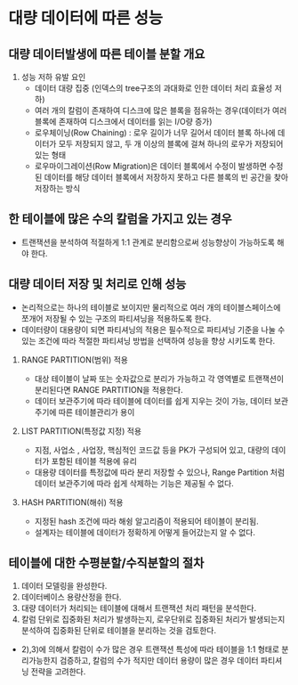 # 대량 데이터에 따른 성능
## 대량 데이터발생에 따른 테이블 분할 개요
   1) 성능 저하 유발 요인
      - 데이터 대량 집중 (인덱스의 tree구조의 과대화로 인한 데이터 처리 효율성 저하)
      - 여러 개의 칼럼이 존재하여 디스크에 많은 블록을 점유하는 경우(데이터가 여러 블록에 존재하여 디스크에서 데이터를 읽는 I/O량 증가)
      - 로우체이닝(Row Chaining) : 로우 길이가 너무 길어서 데이터 블록 하나에 데이터가 모두 저장되지 않고, 두 개 이상의 블록에 걸쳐 하나의 로우가 저장되어 있는 형태
      - 로우마이그레이션(Row Migration)은 데이터 블록에서 수정이 발생하면 수정된 데이터를 해당 데이터 블록에서 저장하지 못하고 다른 블록의 빈 공간을 찾아 저장하는 방식

## 한 테이블에 많은 수의 칼럼을 가지고 있는 경우
  - 트랜잭션을 분석하여 적절하게 1:1 관계로 분리함으로써 성능향상이 가능하도록 해야 한다. 

## 대량 데이터 저장 및 처리로 인해 성능
   - 논리적으로는 하나의 테이블로 보이지만 물리적으로 여러 개의 테이블스페이스에 쪼개어 저장될 수 있는 구조의 파티셔닝을 적용하도록 한다. 
   - 데이터량이 대용량이 되면 파티셔닝의 적용은 필수적으로 파티셔닝 기준을 나눌 수 있는 조건에 따라 적절한 파티셔닝 방법을 선택하여 성능을 향상 시키도록 한다.
   
   1) RANGE PARTITION(범위) 적용
      - 대상 테이블이 날짜 또는 숫자값으로 분리가 가능하고 각 영역별로 트랜잭션이 분리된다면 RANGE PARTITION을 적용한다.
      - 데이터 보관주기에 따라 테이블에 데이터를 쉽게 지우는 것이 가능, 데이터 보관주기에 따른 테이블관리가 용이 

   2) LIST PARTITION(특정값 지정) 적용
      - 지점, 사업소 , 사업장, 핵심적인 코드값 등을 PK가 구성되어 있고, 대량의 데이터가 포함된 테이블 적용에 유리
      - 대용량 데이터를 특정값에 따라 분리 저장할 수 있으나, Range Partition 처럼 데이터 보관주기에 따라 쉽게 삭제하는 기능은 제공될 수 없다.
   
   3) HASH PARTITION(해쉬) 적용
      - 지정된 hash 조건에 따라 해슁 알고리즘이 적용되어 테이블이 분리됨.
      - 설계자는 테이블에 데이터가 정확하게 어떻게 들어갔는지 알 수 없다.

## 테이블에 대한 수평분할/수직분할의 절차
   1) 데이터 모델링을 완성한다.
   2) 데이터베이스 용량산정을 한다.
   3) 대량 데이터가 처리되는 테이블에 대해서 트랜잭션 처리 패턴을 분석한다.
   4) 칼럼 단위로 집중화된 처리가 발생하는지, 로우단위로 집중화된 처리가 발생되는지 분석하여 집중화된 단위로 테이블을 분리하는 것을 검토한다.

   - 2),3)에 의해서 칼럼이 수가 많은 경우 트랜잭션 특성에 따라 테이블을 1:1 형태로 분리가능한지 검증하고, 칼럼의 수가 적지만 데이터 용량이 많은 경우 데이터 파티셔닝 전략을 고려한다.
